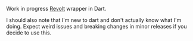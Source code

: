 Work in progress [Revolt](https://revolt.chat) wrapper in Dart.

I should also note that I'm new to dart and don't actually know what I'm doing.
Expect weird issues and breaking changes in minor releases if you decide to use this.